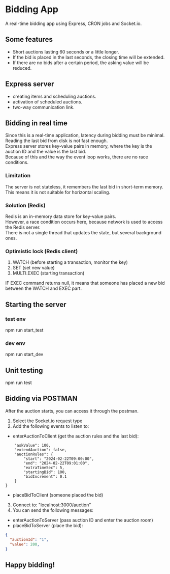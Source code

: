 # Bidding App
A real-time bidding app using Express, CRON jobs and Socket.io.

## Some features
- Short auctions lasting 60 seconds or a little longer.
- If the bid is placed in the last seconds, the closing time will be extended.
- If there are no bids after a certain period, the asking value will be reduced.

## Express server
- creating items and scheduling auctions.
- activation of scheduled auctions.
- two-way communication link.

## Bidding in real time
Since this is a real-time application, latency during bidding must be minimal.\
Reading the last bid from disk is not fast enough.\
Express server stores key-value pairs in memory, where the key is the auction ID and the value is the last bid.\
Because of this and the way the event loop works, there are no race conditions.

### Limitation
The server is not stateless, it remembers the last bid in short-term memory.
This means it is not suitable for horizontal scaling.

### Solution (Redis)
Redis is an in-memory data store for key-value pairs.\
However, a race condition occurs here, because network is used to access the Redis server.\
There is not a single thread that updates the state, but several background ones.

### Optimistic lock (Redis client)

1. WATCH        (before starting a transaction, monitor the key)
2. SET          (set new value) 
3. MULTI.EXEC   (starting transaction)

IF EXEC command returns null, it means that someone has placed a new bid between the WATCH and EXEC part.

## Starting the server
### test env
npm run start_test
### dev env
npm run start_dev

## Unit testing
npm run test

## Bidding via POSTMAN
After the auction starts, you can access it through the postman.

1. Select the Socket.io request type
2. Add the following events to listen to:
- enterAuctionToClient (get the auction rules and the last bid):
```json{
    "askValue": 100,
    "extendAuction": false,
    "auctionRules": {
        "start": "2024-02-22T09:00:00",
        "end": "2024-02-22T09:01:00",
        "extraTimeSec": 5,
        "startingBid": 100,
        "bidIncrement": 0.1
    }
}
```
- placeBidToClient     (someone placed the bid)
3. Connect to: "localhost:3000/auction"
4. You can send the following messages:
- enterAuctionToServer (pass auction ID and enter the auction room)
- placeBidToServer (place the bid):
```json
{
  "auctionId": "1",
  "value": 200,
}
```
## Happy bidding!


